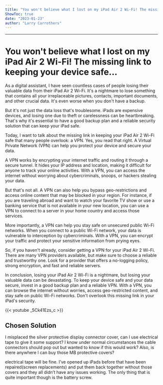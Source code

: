 ```yaml
---
title: "You won't believe what I lost on my iPad Air 2 Wi-Fi! The missing link to keeping your device safe..."
ShowToc: true 
date: "2023-01-23"
author: "Larry Carrothers"
---
```

*****
# You won't believe what I lost on my iPad Air 2 Wi-Fi! The missing link to keeping your device safe...

As a digital assistant, I have seen countless cases of people losing their valuable data from their iPad Air 2 Wi-Fi. It's a nightmare to lose something that contains all your irreplaceable pictures, contacts, important documents, and other crucial data. It's even worse when you don't have a backup.

But it's not just the data loss that's troublesome. iPads are expensive devices, and losing one due to theft or carelessness can be heartbreaking. That's why it's essential to have a good backup plan and a reliable security solution that can keep your iPad safe.

Today, I want to talk about the missing link in keeping your iPad Air 2 Wi-Fi safe that many people overlook: a VPN. Yes, you read that right. A Virtual Private Network (VPN) can help you protect your device and secure your data.

A VPN works by encrypting your internet traffic and routing it through a secure tunnel. It hides your IP address and location, making it difficult for anyone to track your online activities. With a VPN, you can access the internet without worrying about cybercriminals, snoops, or hackers stealing your data.

But that's not all. A VPN can also help you bypass geo-restrictions and access online content that may be blocked in your region. For instance, if you are traveling abroad and want to watch your favorite TV show or use a banking service that is not available in your new location, you can use a VPN to connect to a server in your home country and access those services.

More importantly, a VPN can help you stay safe on unsecured public Wi-Fi networks. When you connect to a public Wi-Fi network, your data is vulnerable to interception by cybercriminals. With a VPN, you can encrypt your traffic and protect your sensitive information from prying eyes.

So, if you haven't already, consider getting a VPN for your iPad Air 2 Wi-Fi. There are many VPN providers available, but make sure to choose a reliable and trustworthy one. Look for a provider that offers a no-logging policy, strong encryption, and fast and reliable servers.

In conclusion, losing your iPad Air 2 Wi-Fi is a nightmare, but losing your valuable data can be devastating. To keep your device safe and your data secure, invest in a good backup plan and a reliable VPN. With a VPN, you can browse the internet without worries, access geo-restricted content, and stay safe on public Wi-Fi networks. Don't overlook this missing link in your iPad's security.

{{< youtube _5Ck41Ezs_c >}} 



## Chosen Solution
 I misplaced the silver protective display connector cover, can I use electrical tape to give it some support? I know under normal circumstances the cable connectors should pop out but wanted to know if this would work? Also, is there anywhere I can buy those MB protective covers?

 electrical tape will be fine. I’ve opened up iPads before that have been repaired(screen replacements) and put them back together without those covers and they all didn’t have any issues working. The only thing that is quite important though is the battery screw.




